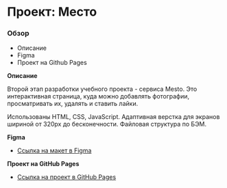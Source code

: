 # Проект: Место

### Обзор

* Описание
* Figma
* Проект на Github Pages

**Описание**

Второй этап разработки учебного проекта - сервиса Mesto. Это интерактивная страница, куда можно добавлять фотографии, просматривать их, удалять и ставить лайки.

Использованы HTML, CSS, JavaScript. Адаптивная верстка для экранов шириной от 320px до бесконечности. Файловая структура по БЭМ.

**Figma**

* [Ссылка на макет в Figma](https://www.figma.com/file/2cn9N9jSkmxD84oJik7xL7/JavaScript.-Sprint-4?node-id=0%3A1)

**Проект на GitHub Pages**

* [Ссылка на проект в GitHub Pages](https://d-ogarkov.github.io/mesto/)
